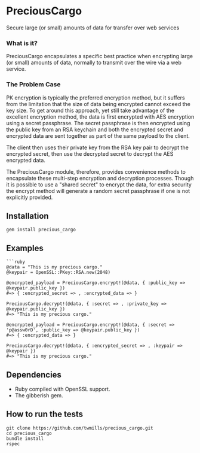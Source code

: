 # PreciousCargo

Secure large (or small) amounts of data for transfer over web services

### What is it?

PreciousCargo encapsulates a specific best practice when encrypting large (or small) amounts of data, normally to transmit over the wire via a web service.

### The Problem Case

PK encryption is typically the preferred encryption method, but it suffers from the limitation that the size of data being encrypted cannot exceed the key size. To get around this approach, yet still take advantage of the excellent encryption method, the data is first encrypted with AES encryption using a secret passphrase. The secret passphrase is then encrypted using the public key from an RSA keychain and both the encrypted secret and encrypted data are sent together as part of the same payload to the client.

The client then uses their private key from the RSA key pair to decrypt the encrypted secret, then use the decrypted secret to decrypt the AES encrypted data.

The PreciousCargo module, therefore, provides convenience methods to encapsulate these multi-step encryption and decryption processes. Though it is possible to use a "shared secret" to encrypt the data, for extra security the encrypt method will generate a random secret passphrase if one is not explicitly provided.

## Installation

    gem install precious_cargo

## Examples

    ```ruby
    @data = "This is my precious cargo."
    @keypair = OpenSSL::PKey::RSA.new(2048)

    @encrypted_payload = PreciousCargo.encrypt!(@data, { :public_key => @keypair.public_key })
    #=> { :encrypted_secret => , :encrypted_data => }

    PreciousCargo.decrypt!(@data, { :secret => , :private_key => @keypair.public_key })
    #=> "This is my precious cargo."

    @encrypted_payload = PreciousCargo.encrypt!(@data, { :secret => 'p@assw0rD', :public_key => @keypair.public_key })
    #=> { :encrypted_data => }

    PreciousCargo.decrypt!(@data, { :encrypted_secret => , :keypair => @keypair })
    #=> "This is my precious cargo."

## Dependencies

* Ruby compiled with OpenSSL support.
* The gibberish gem.

## How to run the tests

    git clone https://github.com/twmills/precious_cargo.git
    cd precious_cargo
    bundle install
    rspec
